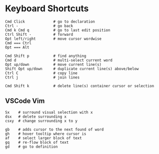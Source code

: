 # Keyboard Shortcuts

    Cmd Click             # go to declaration
    Ctrl -                # go back
    Cmd k Cmd q           # go to last edit position
    Ctrl Shift -          # forward
    Opt left/right        # move cursor wordwise
    Cmd === Ctrl
    Opt === Alt

    Cmd Shift p           # find anything
    Cmd d                 # multi-select current word
    Opt up/down           # move current line(s)
    Shift Opt up/down     # duplicate current line(s) above/below
    Ctrl C                # copy line
    Ctrl j                # join lines

    Cmd Shift k           # delete line(s) container cursor or selection

## VSCode Vim

    Sx    # surround visual selection with x
    dsx   # delete surrounding x
    csxy  # change surrounding x to y

    gb    # adds cursor to the next found of word
    gh    # hover tooltip where cursor is
    af    # select larger block of text
    gq    # re-flow block of text
    gd    # go to definition
